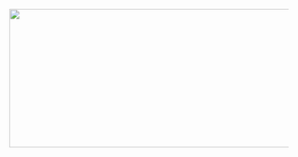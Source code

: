 <a href="https://wakatime.com"><img src="https://github-readme-stats.vercel.app/api?username=darkvillager&layout=compact&theme=dark" width="600" height="250" /></a>

